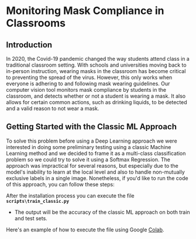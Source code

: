 # Monitoring Mask Compliance in Classrooms

## Introduction

In 2020, the Covid-19 pandemic changed the way students attend class in a traditional classroom setting. With schools and universities moving back to in-person instruction, wearing masks in the classroom has become critical to preventing the spread of the virus. However, this only works when everyone is adhering to and following mask wearing guidelines. Our computer vision tool monitors mask compliance by students in the classroom, and detects whether or not a student is wearing a mask. It also allows for certain common actions, such as drinking liquids, to be detected and a valid reason to not wear a mask.

## Getting Started with the Classic ML Approach

To solve this problem before using a Deep Learning approach we were interested in doing some preliminary testing using a classic Machine Learning method and we decided to frame it as a multi-class classification problem so we could try to solve it using a Softmax Regression. The approach was impractical for several reasons, but especially due to the model's inability to learn at the local level and also to handle non-mutually exclusive labels in a single image. Nonetheless, if you'd like to run the code of this approach, you can follow these steps:

After the installation process you can execute the file **`scripts\train_classic.py`**

   * The output will be the accuracy of the classic ML approach on both train and test sets.

Here's an example of how to execute the file using Google [Colab](https://colab.research.google.com/drive/1GvT4BWaAg4-l8CiugQanq653XLqcyCby?usp=sharing).
